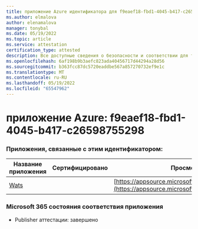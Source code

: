```yaml
---
title: приложение Azure идентификатора для f9eaef18-fbd1-4045-b417-c26598755298
ms.author: elmalova
author: elenamalova
manager: tonybal
ms.date: 05/19/2022
ms.topic: article
ms.service: attestation
certification_type: attested
description: Все доступные сведения о безопасности и соответствии для f9eaef18-fbd1-4045-b417-c26598755298.
ms.openlocfilehash: 6af198b9b3aefc823ada40456717d44294a28d56
ms.sourcegitcommit: b363fcc87dc5720eaddbe567a857270732ef9e1c
ms.translationtype: MT
ms.contentlocale: ru-RU
ms.lasthandoff: 05/19/2022
ms.locfileid: "65547962"
---
```

# <a name="azure-app-id-f9eaef18-fbd1-4045-b417-c26598755298"></a>приложение Azure: f9eaef18-fbd1-4045-b417-c26598755298


### <a name="apps-associated-with-this-id"></a>Приложения, связанные с этим идентификатором:
| **Название приложения** | **Сертифицировано** | **Просмотр в AppSource** |
|--------------|---------------|-----------------------|
| [Wats](../forward/WA200003597.md) |  | [https://appsource.microsoft.com/product/office/WA200003597](https://appsource.microsoft.com/product/office/WA200003597) |

### <a name="microsoft-365-app-compliance-status"></a>Microsoft 365 состояния соответствия приложения
- Publisher аттестации: завершено
